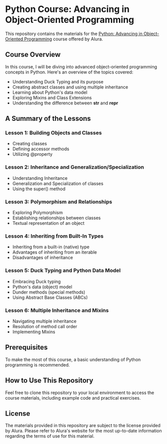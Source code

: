 # Python Course: Advancing in Object-Oriented Programming

This repository contains the materials for the [Python: Advancing in Object-Oriented Programming](https://www.alura.com.br/curso-online-python-3-avancando-orientacao-objetos) course offered by Alura.

## Course Overview

In this course, I will be diving into advanced object-oriented programming concepts in Python. Here's an overview of the topics covered:

- Understanding Duck Typing and its purpose
- Creating abstract classes and using multiple inheritance
- Learning about Python's data model
- Exploring Mixins and Class Extensions
- Understanding the difference between __str__ and __repr__

## A Summary of the Lessons

### Lesson 1: Building Objects and Classes

- Creating classes
- Defining accessor methods
- Utilizing @property

### Lesson 2: Inheritance and Generalization/Specialization

- Understanding Inheritance
- Generalization and Specialization of classes
- Using the super() method

### Lesson 3: Polymorphism and Relationships

- Exploring Polymorphism
- Establishing relationships between classes
- Textual representation of an object

### Lesson 4: Inheriting from Built-In Types

- Inheriting from a built-in (native) type
- Advantages of inheriting from an iterable
- Disadvantages of inheritance

### Lesson 5: Duck Typing and Python Data Model

- Embracing Duck typing
- Python's data (object) model
- Dunder methods (special methods)
- Using Abstract Base Classes (ABCs)

### Lesson 6: Multiple Inheritance and Mixins

- Navigating multiple inheritance
- Resolution of method call order
- Implementing Mixins

## Prerequisites

To make the most of this course, a basic understanding of Python programming is recommended.

## How to Use This Repository

Feel free to clone this repository to your local environment to access the course materials, including example code and practical exercises.

## License

The materials provided in this repository are subject to the license provided by Alura. Please refer to Alura's website for the most up-to-date information regarding the terms of use for this material.


